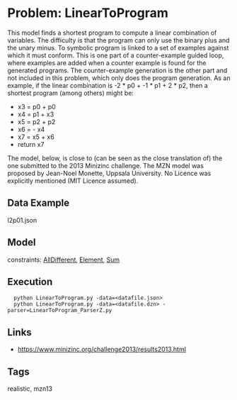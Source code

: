 # Problem: LinearToProgram

This model finds a shortest program to compute a linear combination of variables.
The difficulty is that the program can only use the binary plus and the unary minus.
To symbolic program is linked to a set of examples against which it must conform.
This is one part of a counter-example guided loop, where examples are added when a counter example is found for the generated programs.
The counter-example generation is the other part and not included in this problem, which only does the program generation.
As an example, if the linear combination is -2 * p0 + -1 * p1 + 2 * p2, then a shortest program (among others) might be:
  - x3 = p0 + p0
  - x4 = p1 + x3
  - x5 = p2 + p2
  - x6 = - x4
  - x7 = x5 + x6
  - return x7

The model, below, is close to (can be seen as the close translation of) the one submitted to the 2013 Minizinc challenge.
The MZN model was proposed by Jean-Noel Monette, Uppsala University.
No Licence was explicitly mentioned (MIT Licence assumed).

## Data Example
  l2p01.json

## Model
  constraints: [AllDifferent](https://pycsp.org/documentation/constraints/AllDifferent), [Element](https://pycsp.org/documentation/constraints/Element), [Sum](https://pycsp.org/documentation/constraints/Sum)

## Execution
```
  python LinearToProgram.py -data=<datafile.json>
  python LinearToProgram.py -data=<datafile.dzn> -parser=LinearToProgram_ParserZ.py
```

## Links
  - https://www.minizinc.org/challenge2013/results2013.html

## Tags
  realistic, mzn13
